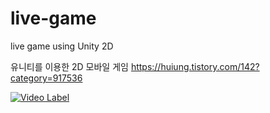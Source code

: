 # live-game
live game using Unity 2D


유니티를 이용한 2D 모바일 게임
https://huiung.tistory.com/142?category=917536

[![Video Label](https://img.youtube.com/vi/f-x3iPcl3i0/0.jpg)](https://youtu.be/f-x3iPcl3i0?t=0s)

